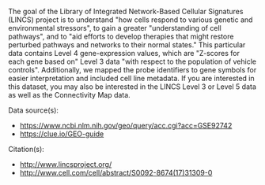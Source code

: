 The goal of the Library of Integrated Network-Based Cellular Signatures (LINCS) project is to understand "how cells respond to various genetic and environmental stressors", to gain a greater "understanding of cell pathways", and to "aid efforts to develop therapies that might restore perturbed pathways and networks to their normal states." This particular data contains Level 4 gene-expression values, which are "Z-scores for each gene based on" Level 3 data "with respect to the population of vehicle controls". Additionally, we mapped the probe identifiers to gene symbols for easier interpretation and included cell line metadata. If you are interested in this dataset, you may also be interested in the LINCS Level 3 or Level 5 data as well as the Connectivity Map data.

Data source(s):

* https://www.ncbi.nlm.nih.gov/geo/query/acc.cgi?acc=GSE92742
* https://clue.io/GEO-guide

Citation(s):

* http://www.lincsproject.org/
* http://www.cell.com/cell/abstract/S0092-8674(17)31309-0
